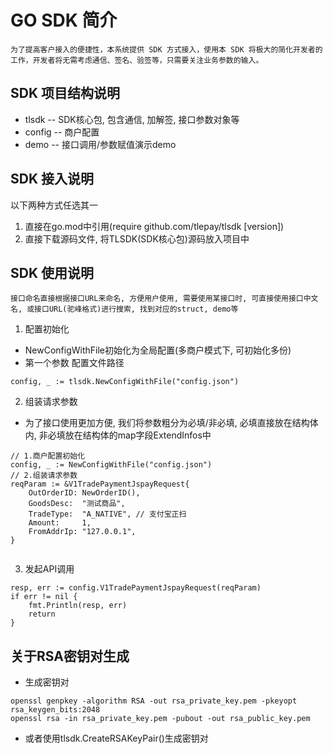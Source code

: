 # GO SDK 简介
    为了提高客户接入的便捷性，本系统提供 SDK 方式接入，使用本 SDK 将极大的简化开发者的工作，开发者将无需考虑通信、签名、验签等，只需要关注业务参数的输入。

## SDK 项目结构说明
- tlsdk -- SDK核心包, 包含通信, 加解签, 接口参数对象等
- config -- 商户配置
- demo -- 接口调用/参数赋值演示demo

## SDK 接入说明 
以下两种方式任选其一
1. 直接在go.mod中引用(require github.com/tlepay/tlsdk [version])
2. 直接下载源码文件, 将TLSDK(SDK核心包)源码放入项目中


## SDK 使用说明
    接口命名直接根据接口URL来命名, 方便用户使用, 需要使用某接口时, 可直接使用接口中文名, 或接口URL(驼峰格式)进行搜索, 找到对应的struct, demo等

1. 配置初始化
- NewConfigWithFile初始化为全局配置(多商户模式下, 可初始化多份)
- 第一个参数 配置文件路径
```
config, _ := tlsdk.NewConfigWithFile("config.json")
```

2. 组装请求参数
- 为了接口使用更加方便, 我们将参数粗分为必填/非必填, 必填直接放在结构体内, 非必填放在结构体的map字段ExtendInfos中
```
// 1.商户配置初始化
config, _ := NewConfigWithFile("config.json")
// 2.组装请求参数
reqParam := &V1TradePaymentJspayRequest{
	OutOrderID: NewOrderID(),
	GoodsDesc:  "测试商品",
	TradeType:  "A_NATIVE", // 支付宝正扫
	Amount:     1,
	FromAddrIp: "127.0.0.1",
}
	
```

3. 发起API调用
```
resp, err := config.V1TradePaymentJspayRequest(reqParam)
if err != nil {
	fmt.Println(resp, err)
	return
}
```

## 关于RSA密钥对生成
- 生成密钥对
```
openssl genpkey -algorithm RSA -out rsa_private_key.pem -pkeyopt rsa_keygen_bits:2048
openssl rsa -in rsa_private_key.pem -pubout -out rsa_public_key.pem
```
- 或者使用tlsdk.CreateRSAKeyPair()生成密钥对

